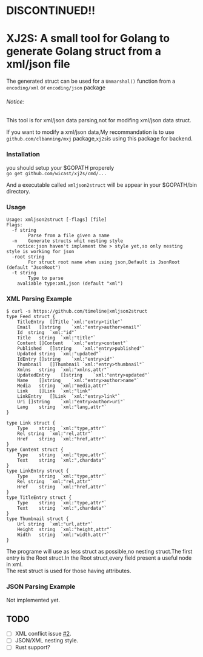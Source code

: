 # DISCONTINUED!!

# XJ2S: A small tool for Golang to generate Golang struct from a xml/json file

The generated struct can be used for a `Unmarshal()` function from a `encoding/xml` or `encoding/json` package

###### Notice:
This tool is for xml/json data parsing,not for modifing xml/json data struct.

If you want to modify a xml/json data,My recommandation is to use `github.com/clbanning/mxj` package,`xj2s`is using this package for backend.

### Installation
you should setup your $GOPATH properely  
`go get github.com/wicast/xj2s/cmd/...`

And a executable called `xmljson2struct` will be appear in your $GOPATH/bin directory.

### Usage
```
Usage: xmljson2struct [-flags] [file]
Flags:
  -f string
    	Parse from a file given a name
  -n	Generate structs whit nesting style
	notice:json haven't implement the > style yet,so only nesting style is working for json
  -root string
    	For struct root name when using json,Default is JsonRoot (default "JsonRoot")
  -t string
    	Type to parse
	avaliable type:xml,json (default "xml")
```

### XML Parsing Example
```
$ curl -s https://github.com/timeline|xmljson2struct 
type Feed struct {
	TitleEntry	[]Title	`xml:"entry>title"`
	Email	[]string	`xml:"entry>author>email"`
	Id	string	`xml:"id"`
	Title	string	`xml:"title"`
	Content	[]Content	`xml:"entry>content"`
	Published	[]string	`xml:"entry>published"`
	Updated	string	`xml:"updated"`
	IdEntry	[]string	`xml:"entry>id"`
	Thumbnail	[]Thumbnail	`xml:"entry>thumbnail"`
	Xmlns	string	`xml:"xmlns,attr"`
	UpdatedEntry	[]string	`xml:"entry>updated"`
	Name	[]string	`xml:"entry>author>name"`
	Media	string	`xml:"media,attr"`
	Link	[]Link	`xml:"link"`
	LinkEntry	[]Link	`xml:"entry>link"`
	Uri	[]string	`xml:"entry>author>uri"`
	Lang	string	`xml:"lang,attr"`
}

type Link struct {
	Type	string	`xml:"type,attr"`
	Rel	string	`xml:"rel,attr"`
	Href	string	`xml:"href,attr"`
}
type Content struct {
	Type	string	`xml:"type,attr"`
	Text	string	`xml:",chardata"`
}
type LinkEntry struct {
	Type	string	`xml:"type,attr"`
	Rel	string	`xml:"rel,attr"`
	Href	string	`xml:"href,attr"`
}
type TitleEntry struct {
	Type	string	`xml:"type,attr"`
	Text	string	`xml:",chardata"`
}
type Thumbnail struct {
	Url	string	`xml:"url,attr"`
	Height	string	`xml:"height,attr"`
	Width	string	`xml:"width,attr"`
}
```

The programe will use as less struct as possible,no nesting struct.The first entry is the Root struct.In the Root struct,every field present a useful node in xml.  
The rest struct is used for those having attributes.

### JSON Parsing Example
Not implemented yet.


## TODO
- [ ] XML conflict issue [#2](https://github.com/wicast/xj2s/issues/2).
- [ ] JSON/XML nesting style.
- [ ] Rust support?
